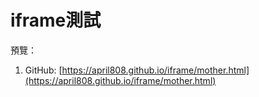 # iframe測試

預覽：

1. GitHub: [https://april808.github.io/iframe/mother.html](https://april808.github.io/iframe/mother.html)